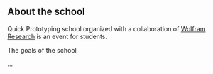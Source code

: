 ## About the school
Quick Prototyping school organized with a collaboration of [Wolfram Research](http://wolfram.com/) is an event for students.

The goals of the school

...